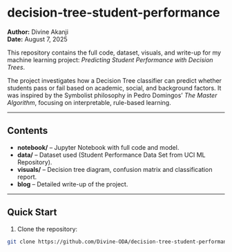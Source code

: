 # decision-tree-student-performance
**Author:** Divine Akanji  
**Date:** August 7, 2025  

This repository contains the full code, dataset, visuals, and write-up for my machine learning project: *Predicting Student Performance with Decision Trees*.  

The project investigates how a Decision Tree classifier can predict whether students pass or fail based on academic, social, and background factors. It was inspired by the Symbolist philosophy in Pedro Domingos’ *The Master Algorithm*, focusing on interpretable, rule-based learning.

---

## Contents
- **notebook/** – Jupyter Notebook with full code and model.
- **data/** – Dataset used (Student Performance Data Set from UCI ML Repository).
- **visuals/** – Decision tree diagram, confusion matrix and classification report.
- **blog** – Detailed write-up of the project.

---

## Quick Start

1. Clone the repository:
```bash
git clone https://github.com/Divine-ODA/decision-tree-student-performance.git
